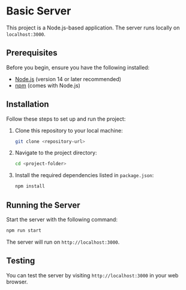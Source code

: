 # Basic Server

This project is a Node.js-based application. The server runs locally on `localhost:3000`.

## Prerequisites

Before you begin, ensure you have the following installed:

- [Node.js](https://nodejs.org/) (version 14 or later recommended)
- [npm](https://www.npmjs.com/) (comes with Node.js)

## Installation

Follow these steps to set up and run the project:

1. Clone this repository to your local machine:

   ```bash
   git clone <repository-url>
   ```

2. Navigate to the project directory:

   ```bash
   cd <project-folder>
   ```

3. Install the required dependencies listed in `package.json`:

   ```bash
   npm install
   ```

## Running the Server

Start the server with the following command:

```bash
npm run start
```

The server will run on `http://localhost:3000`.

## Testing

You can test the server by visiting `http://localhost:3000` in your web browser.
